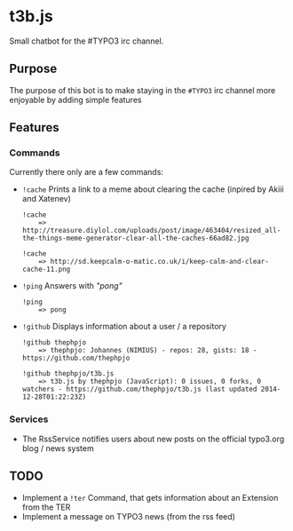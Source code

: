 t3b.js
======

Small chatbot for the #TYPO3 irc channel.

Purpose
---

The purpose of this bot is to make staying in the `#TYPO3` irc channel more enjoyable by adding simple features

Features
---

### Commands
Currently there only are a few commands:

- `!cache`  Prints a link to a meme about clearing the cache (inpired by Akiii and Xatenev)
    ```
    !cache
        => http://treasure.diylol.com/uploads/post/image/463404/resized_all-the-things-meme-generator-clear-all-the-caches-66ad82.jpg
        
    !cache 
        => http://sd.keepcalm-o-matic.co.uk/i/keep-calm-and-clear-cache-11.png
    ```

- `!ping`   Answers with _"pong"_
    ```
    !ping
        => pong
    ```

- `!github` Displays information about a user / a repository
    ```
    !github thephpjo
        => thephpjo: Johannes (NIMIUS) - repos: 28, gists: 18 - https://github.com/thephpjo
    
    !github thephpjo/t3b.js
        => t3b.js by thephpjo (JavaScript): 0 issues, 0 forks, 0 watchers - https://github.com/thephpjo/t3b.js (last updated 2014-12-28T01:22:23Z)
    ```
    
### Services
- The RssService notifies users about new posts on the official typo3.org blog / news system

TODO
---

- Implement a `!ter` Command, that gets information about an Extension from the TER
- Implement a message on TYPO3 news (from the rss feed)